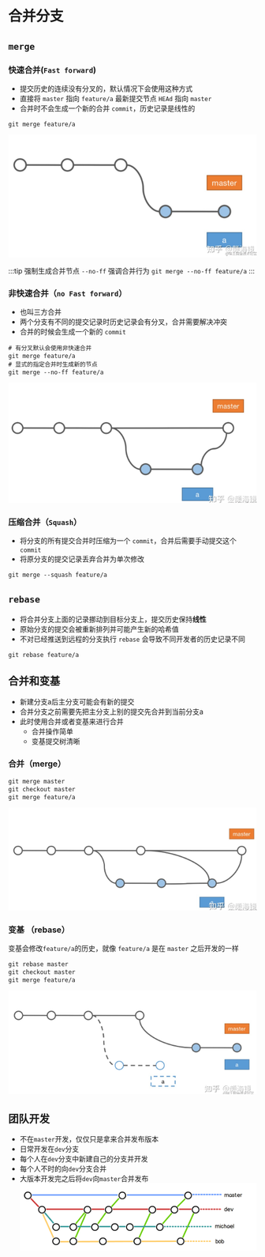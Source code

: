# 合并分支

## `merge`
### 快速合并(`Fast forward`)
- 提交历史的连续没有分叉的，默认情况下会使用这种方式
- 直接将 `master` 指向 `feature/a` 最新提交节点 `HEAd` 指向 `master`
- 合并时不会生成一个新的合并 `commit`，历史记录是线性的
```
git merge feature/a
```
![快速合并](./images/merge-1.png "快速合并")

:::tip 强制生成合并节点 `--no-ff` 强调合并行为
`git merge --no-ff feature/a`
:::

### 非快速合并（`no Fast forward`）
- 也叫三方合并
- 两个分支有不同的提交记录时历史记录会有分叉，合并需要解决冲突
- 合并的时候会生成一个新的 `commit`
```
# 有分叉默认会使用非快速合并
git merge feature/a
# 显式的指定合并时生成新的节点
git merge --no-ff feature/a
```
![非快速合并](./images/merge-2.png "非快速合并")

### 压缩合并（`Squash`）
- 将分支的所有提交合并时压缩为一个 `commit`，合并后需要手动提交这个 `commit`
- 将原分支的提交记录丢弃合并为单次修改

```
git merge --squash feature/a
```

## `rebase`
- 将合并分支上面的记录挪动到目标分支上，提交历史保持**线性**
- 原始分支的提交会被重新排列并可能产生新的哈希值
- 不对已经推送到远程的分支执行 `rebase` 会导致不同开发者的历史记录不同

```
git rebase feature/a
```

## 合并和变基
* 新建分支a后主分支可能会有新的提交
* 合并分支之前需要先把主分支上别的提交先合并到当前分支a
* 此时使用合并或者变基来进行合并
   * 合并操作简单
   * 变基提交树清晰
 
### 合并（merge）
 ```
git merge master
git checkout master
git merge feature/a
```
![合并](./images/merge-3.png "合并")

### 变基 （rebase）
变基会修改`feature/a`的历史，就像 `feature/a` 是在 `master` 之后开发的一样
```
git rebase master
git checkout master
git merge feature/a
```
![变基](./images/merge-4.png "变基")

## 团队开发
* 不在`master`开发，仅仅只是拿来合并发布版本
* 日常开发在`dev`分支
* 每个人在`dev`分支中新建自己的分支并开发
* 每个人不时的向`dev`分支合并
* 大版本开发完之后将`dev`向`master`合并发布
![团队开发](./images/merge-7.png "团队开发")
